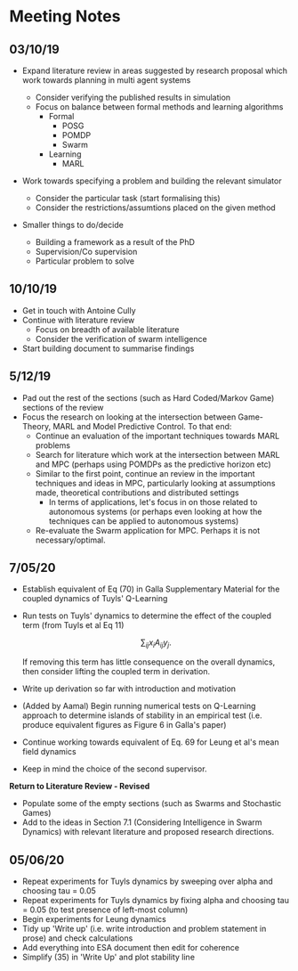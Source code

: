 # Meeting Notes

## 03/10/19

- Expand literature review in areas suggested by research proposal which work towards planning in multi agent systems
    - Consider verifying the published results in simulation
    - Focus on balance between formal methods and learning algorithms
        - Formal
            - POSG
            - POMDP
            - Swarm
        - Learning
            - MARL
- Work towards specifying a problem and building the relevant simulator
    - Consider the particular task (start formalising this)
    - Consider the restrictions/assumtions placed on the given method

- Smaller things to do/decide
    - Building a framework as a result of the PhD
    - Supervision/Co supervision
    - Particular problem to solve

## 10/10/19

- Get in touch with Antoine Cully
- Continue with literature review
    - Focus on breadth of available literature
    - Consider the verification of swarm intelligence
- Start building document to summarise findings

## 5/12/19

- Pad out the rest of the sections (such as Hard Coded/Markov Game) sections of the review
- Focus the research on looking at the intersection between Game-Theory, MARL and Model Predictive Control. To that end:
    - Continue an evaluation of the important techniques towards MARL problems
    - Search for literature which work at the intersection between MARL and MPC (perhaps using POMDPs as the predictive horizon etc)
    - Similar to the first point, continue an review in the important techniques and ideas in MPC, particularly looking at assumptions made, theoretical contributions and distributed settings
        - In terms of applications, let's focus in on those related to autonomous systems (or perhaps even looking at how the techniques can be applied to autonomous systems)
    - Re-evaluate the Swarm application for MPC. Perhaps it is not necessary/optimal.

## 7/05/20

- Establish equivalent of Eq (70) in Galla Supplementary Material for the coupled dynamics of Tuyls' Q-Learning

- Run tests on Tuyls' dynamics to determine the effect of the coupled term (from Tuyls et al Eq 11)

    $$\sum_{ij} x_i A_{ij}y_j.$$

    If removing this term has little consequence on the overall dynamics, then consider lifting the coupled term in derivation.

- Write up derivation so far with introduction and motivation

- (Added by Aamal) Begin running numerical tests on Q-Learning approach to determine islands of stability in an empirical test (i.e. produce equivalent figures as Figure 6 in Galla's paper)

- Continue working towards equivalent of Eq. 69 for Leung et al's mean field dynamics

- Keep in mind the choice of the second supervisor.


**Return to Literature Review - Revised**

- Populate some of the empty sections (such as Swarms and Stochastic Games)
- Add to the ideas in Section 7.1 (Considering Intelligence in Swarm Dynamics) with relevant literature and proposed research directions.

## 05/06/20

- Repeat experiments for Tuyls dynamics by sweeping over alpha and choosing tau = 0.05
- Repeat experiments for Tuyls dynamics by fixing alpha and choosing tau = 0.05 (to test presence of left-most column)
- Begin experiments for Leung dynamics
- Tidy up 'Write up' (i.e. write introduction and problem statement in prose) and check calculations
- Add everything into ESA document then edit for coherence
- Simplify (35) in 'Write Up' and plot stability line
